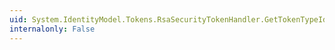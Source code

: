 ```yaml
---
uid: System.IdentityModel.Tokens.RsaSecurityTokenHandler.GetTokenTypeIdentifiers
internalonly: False
---
```

